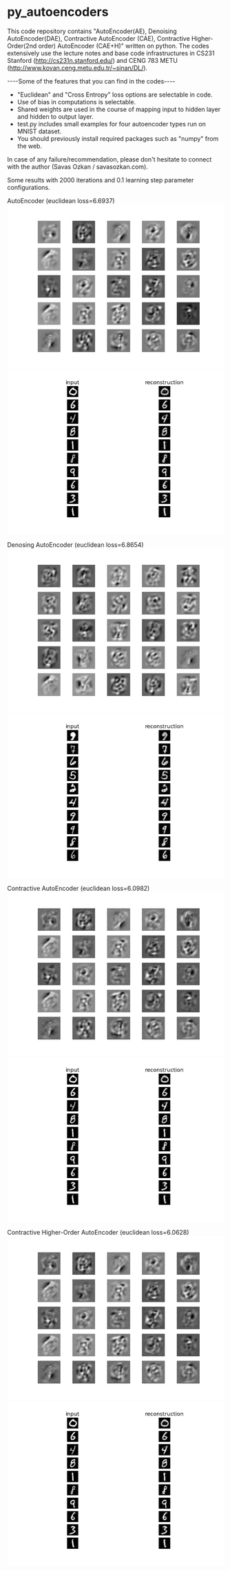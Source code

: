 # py_autoencoders

This code repository contains "AutoEncoder(AE), Denoising AutoEncoder(DAE), Contractive AutoEncoder (CAE), Contractive Higher-Order(2nd order) AutoEncoder (CAE+H)" written on python. The codes extensively use the lecture notes and base code infrastructures in CS231 Stanford (http://cs231n.stanford.edu/) and CENG 783 METU (http://www.kovan.ceng.metu.edu.tr/~sinan/DL/).

----Some of the features that you can find in the codes----
- "Euclidean" and "Cross Entropy" loss options are selectable in code. 
- Use of bias in computations is selectable.
- Shared weights are used in the course of mapping input to hidden layer and hidden to output layer.
- test.py includes small examples for four autoencoder types run on MNIST dataset.
- You should previously install required packages such as "numpy" from the web.

In case of any failure/recommendation, please don't hesitate to connect with the author (Savas Ozkan / savasozkan.com).

Some results with 2000 iterations and 0.1 learning step parameter configurations.

AutoEncoder (euclidean loss=6.6937)
![alt tag](https://github.com/savasozkan/py_autoencoders/blob/master/results/ae.png)
![alt tag](https://github.com/savasozkan/py_autoencoders/blob/master/results/ae_re.png)

Denosing AutoEncoder (euclidean loss=6.8654)
![alt tag](https://github.com/savasozkan/py_autoencoders/blob/master/results/dae.png)
![alt tag](https://github.com/savasozkan/py_autoencoders/blob/master/results/dae_re.png)

Contractive AutoEncoder (euclidean loss=6.0982)
![alt tag](https://github.com/savasozkan/py_autoencoders/blob/master/results/cae.png)
![alt tag](https://github.com/savasozkan/py_autoencoders/blob/master/results/cae_re.png)

Contractive Higher-Order AutoEncoder (euclidean loss=6.0628)
![alt tag](https://github.com/savasozkan/py_autoencoders/blob/master/results/caeh.png)
![alt tag](https://github.com/savasozkan/py_autoencoders/blob/master/results/caeh_re.png)
